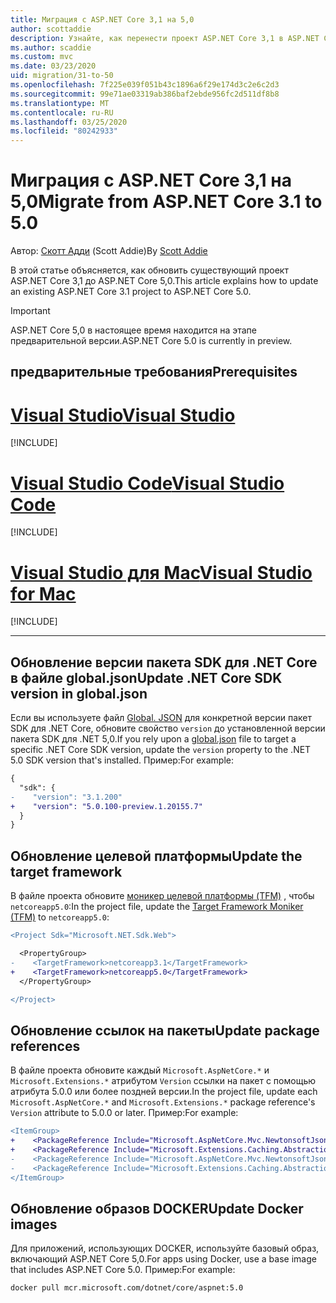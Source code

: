 ```yaml
---
title: Миграция с ASP.NET Core 3,1 на 5,0
author: scottaddie
description: Узнайте, как перенести проект ASP.NET Core 3,1 в ASP.NET Core 5,0.
ms.author: scaddie
ms.custom: mvc
ms.date: 03/23/2020
uid: migration/31-to-50
ms.openlocfilehash: 7f225e039f051b43c1896a6f29e174d3c2e6c2d3
ms.sourcegitcommit: 99e71ae03319ab386baf2ebde956fc2d511df8b8
ms.translationtype: MT
ms.contentlocale: ru-RU
ms.lasthandoff: 03/25/2020
ms.locfileid: "80242933"
---
```

# <a name="migrate-from-aspnet-core-31-to-50"></a><span data-ttu-id="3816b-103">Миграция с ASP.NET Core 3,1 на 5,0</span><span class="sxs-lookup"><span data-stu-id="3816b-103">Migrate from ASP.NET Core 3.1 to 5.0</span></span>

<span data-ttu-id="3816b-104">Автор: [Скотт Адди](https://github.com/scottaddie) (Scott Addie)</span><span class="sxs-lookup"><span data-stu-id="3816b-104">By [Scott Addie](https://github.com/scottaddie)</span></span>

<span data-ttu-id="3816b-105">В этой статье объясняется, как обновить существующий проект ASP.NET Core 3,1 до ASP.NET Core 5,0.</span><span class="sxs-lookup"><span data-stu-id="3816b-105">This article explains how to update an existing ASP.NET Core 3.1 project to ASP.NET Core 5.0.</span></span>

> [!IMPORTANT]
> <span data-ttu-id="3816b-106">ASP.NET Core 5,0 в настоящее время находится на этапе предварительной версии.</span><span class="sxs-lookup"><span data-stu-id="3816b-106">ASP.NET Core 5.0 is currently in preview.</span></span>

## <a name="prerequisites"></a><span data-ttu-id="3816b-107">предварительные требования</span><span class="sxs-lookup"><span data-stu-id="3816b-107">Prerequisites</span></span>

# <a name="visual-studio"></a>[<span data-ttu-id="3816b-108">Visual Studio</span><span class="sxs-lookup"><span data-stu-id="3816b-108">Visual Studio</span></span>](#tab/visual-studio)

[!INCLUDE[](~/includes/net-core-prereqs-vs-5.0.md)]

# <a name="visual-studio-code"></a>[<span data-ttu-id="3816b-109">Visual Studio Code</span><span class="sxs-lookup"><span data-stu-id="3816b-109">Visual Studio Code</span></span>](#tab/visual-studio-code)

[!INCLUDE[](~/includes/net-core-prereqs-vsc-5.0.md)]

# <a name="visual-studio-for-mac"></a>[<span data-ttu-id="3816b-110">Visual Studio для Mac</span><span class="sxs-lookup"><span data-stu-id="3816b-110">Visual Studio for Mac</span></span>](#tab/visual-studio-mac)

[!INCLUDE[](~/includes/net-core-prereqs-mac-5.0.md)]

---

## <a name="update-net-core-sdk-version-in-globaljson"></a><span data-ttu-id="3816b-111">Обновление версии пакета SDK для .NET Core в файле global.json</span><span class="sxs-lookup"><span data-stu-id="3816b-111">Update .NET Core SDK version in global.json</span></span>

<span data-ttu-id="3816b-112">Если вы используете файл [Global. JSON](/dotnet/core/tools/global-json) для конкретной версии пакет SDK для .NET Core, обновите свойство `version` до установленной версии пакета SDK для .NET 5,0.</span><span class="sxs-lookup"><span data-stu-id="3816b-112">If you rely upon a [global.json](/dotnet/core/tools/global-json) file to target a specific .NET Core SDK version, update the `version` property to the .NET 5.0 SDK version that's installed.</span></span> <span data-ttu-id="3816b-113">Пример:</span><span class="sxs-lookup"><span data-stu-id="3816b-113">For example:</span></span>

```diff
{
  "sdk": {
-    "version": "3.1.200"
+    "version": "5.0.100-preview.1.20155.7"
  }
}
```

## <a name="update-the-target-framework"></a><span data-ttu-id="3816b-114">Обновление целевой платформы</span><span class="sxs-lookup"><span data-stu-id="3816b-114">Update the target framework</span></span>

<span data-ttu-id="3816b-115">В файле проекта обновите [моникер целевой платформы (TFM)](/dotnet/standard/frameworks) , чтобы `netcoreapp5.0`:</span><span class="sxs-lookup"><span data-stu-id="3816b-115">In the project file, update the [Target Framework Moniker (TFM)](/dotnet/standard/frameworks) to `netcoreapp5.0`:</span></span>

```diff
<Project Sdk="Microsoft.NET.Sdk.Web">

  <PropertyGroup>
-    <TargetFramework>netcoreapp3.1</TargetFramework>
+    <TargetFramework>netcoreapp5.0</TargetFramework>
  </PropertyGroup>

</Project>
```

## <a name="update-package-references"></a><span data-ttu-id="3816b-116">Обновление ссылок на пакеты</span><span class="sxs-lookup"><span data-stu-id="3816b-116">Update package references</span></span>

<span data-ttu-id="3816b-117">В файле проекта обновите каждый `Microsoft.AspNetCore.*` и `Microsoft.Extensions.*` атрибутом `Version` ссылки на пакет с помощью атрибута 5.0.0 или более поздней версии.</span><span class="sxs-lookup"><span data-stu-id="3816b-117">In the project file, update each `Microsoft.AspNetCore.*` and `Microsoft.Extensions.*` package reference's `Version` attribute to 5.0.0 or later.</span></span> <span data-ttu-id="3816b-118">Пример:</span><span class="sxs-lookup"><span data-stu-id="3816b-118">For example:</span></span>

```diff
<ItemGroup>
+    <PackageReference Include="Microsoft.AspNetCore.Mvc.NewtonsoftJson" Version="3.1.2" />
+    <PackageReference Include="Microsoft.Extensions.Caching.Abstractions" Version="3.1.2" />
-    <PackageReference Include="Microsoft.AspNetCore.Mvc.NewtonsoftJson" Version="5.0.0-preview.1.20124.5" />
-    <PackageReference Include="Microsoft.Extensions.Caching.Abstractions" Version="5.0.0-preview.1.20120.4" />
</ItemGroup>
```

## <a name="update-docker-images"></a><span data-ttu-id="3816b-119">Обновление образов DOCKER</span><span class="sxs-lookup"><span data-stu-id="3816b-119">Update Docker images</span></span>

<span data-ttu-id="3816b-120">Для приложений, использующих DOCKER, используйте базовый образ, включающий ASP.NET Core 5,0.</span><span class="sxs-lookup"><span data-stu-id="3816b-120">For apps using Docker, use a base image that includes ASP.NET Core 5.0.</span></span> <span data-ttu-id="3816b-121">Пример:</span><span class="sxs-lookup"><span data-stu-id="3816b-121">For example:</span></span>

```bash
docker pull mcr.microsoft.com/dotnet/core/aspnet:5.0
```

<!-- uncomment after the breaking changes have been published -->
<!-- ## Review breaking changes

Review 3.1-to-5.0 breaking changes across .NET Core, ASP.NET Core, and Entity Framework Core at [Breaking changes for migration from version 3.1 to 5.0](/dotnet/core/compatibility/3.1-5.0). -->
